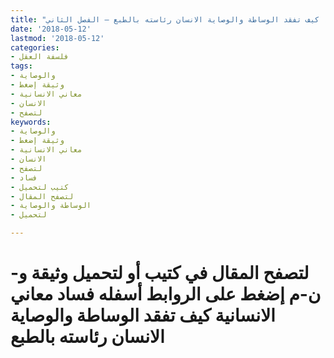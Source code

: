 ```yaml
---
title: "فساد معاني الانسانية، كيف تفقد الوساطة والوصاية الانسان رئاسته بالطبع – الفصل الثاني"
date: '2018-05-12'
lastmod: '2018-05-12'
categories:
- فلسفة العقل
tags:
- والوصاية
- وثيقة إضغط
- معاني الانسانية
- الانسان
- لتصفح
keywords:
- والوصاية
- وثيقة إضغط
- معاني الانسانية
- الانسان
- لتصفح
- فساد
- كتيب لتحميل
- لتصفح المقال
- الوساطة والوصاية
- لتحميل

---
```

# **لتصفح المقال في كتيب أو لتحميل وثيقة و-ن-م إضغط على الروابط أسفله** **فساد معاني الانسانية كيف تفقد الوساطة والوصاية الانسان رئاسته بالطبع**

###